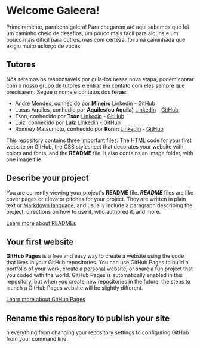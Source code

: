 # Welcome Galeera!

Primeiramente, parabéns galera! Para chegarem até aqui sabemos que foi um caminho cheio de desafios, um pouco mais facil para alguns e um pouco mais difícil para outros, mas com certeza, foi uma caminhada que exigiu muito esforço de vocês!

## Tutores

Nós seremos os responsáveis por guia-los nessa nova etapa, podem contar com o nosso grupo de tutores e entrar em contato com eles sempre que precisarem. Segue o nome e contatos dos **feras**:
                                                       
* Andre Mendes, conhecido por **Mineiro**
  [Linkedin](https://www.linkedin.com/in/andremendesmarcondes/) -
  [GitHub](https://github.com/AndreMendesMarcondes)
* Lucas Aquiles, conhedio por **Aquiles(ou Áquila)**
  [Linkedin](https://www.linkedin.com/in/lucas-aquiles-1803b530/) -
  [GitHub](https://github.com/lucasaquiles)
* Tson, conhecido por **Tson**
  [Linkedin](https://www.linkedin.com/in/robertson-dc-souza/) -
  [GitHub](https://github.com/robertaison)
* Luiz, conhecido por **Luiz**
  [Linkedin](https://www.linkedin.com/in/luiz-felipe-gon%C3%A7alo-4bb8aab5/) -
  [GitHub](https://github.com/LuizGoncalo)
* Romney Matsumoto, conhecido por **Ronin**
  [Linkedin](https://www.linkedin.com/in/romney-matsumoto/) -
  [GitHub](https://github.com/romneymatsumoto)

This repository contains three important files: The HTML code for your first website on GitHub, the CSS stylesheet that decorates your website with colors and fonts, and the **README** file. It also contains an image folder, with one image file.

## Describe your project

You are currently viewing your project's **README** file. **_README_** files are like cover pages or elevator pitches for your project. They are written in plain text or [Markdown language](https://guides.github.com/features/mastering-markdown/), and usually include a paragraph describing the project, directions on how to use it, who authored it, and more.

[Learn more about READMEs](https://help.github.com/en/articles/about-readmes)

## Your first website

**GitHub Pages** is a free and easy way to create a website using the code that lives in your GitHub repositories. You can use GitHub Pages to build a portfolio of your work, create a personal website, or share a fun project that you coded with the world. GitHub Pages is automatically enabled in this repository, but when you create new repositories in the future, the steps to launch a GitHub Pages website will be slightly different.

[Learn more about GitHub Pages](https://pages.github.com/)

## Rename this repository to publish your site
n everything from changing your repository settings to configuring GitHub from your command line.
